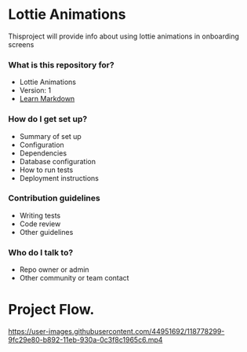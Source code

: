 # Lottie Animations #

Thisproject will provide info about using lottie animations in onboarding screens

### What is this repository for? ###

* Lottie Animations
* Version: 1
* [Learn Markdown](https://lottiefiles.com/)

### How do I get set up? ###

* Summary of set up
* Configuration
* Dependencies
* Database configuration
* How to run tests
* Deployment instructions

### Contribution guidelines ###

* Writing tests
* Code review
* Other guidelines

### Who do I talk to? ###

* Repo owner or admin
* Other community or team contact

# Project Flow.

https://user-images.githubusercontent.com/44951692/118778299-9fc29e80-b892-11eb-930a-0c3f8c1965c6.mp4




